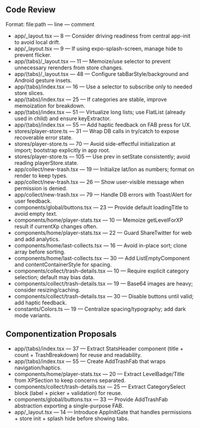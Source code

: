 ## Code Review

Format: file:path — line — comment

- app/_layout.tsx — 8 — Consider driving readiness from central app-init to avoid local drift.
- app/_layout.tsx — 9 — If using expo-splash-screen, manage hide to prevent flicker.
- app/(tabs)/_layout.tsx — 11 — Memoize/use selector to prevent unnecessary rerenders from store changes.
- app/(tabs)/_layout.tsx — 48 — Configure tabBarStyle/background and Android gesture insets.
- app/(tabs)/index.tsx — 16 — Use a selector to subscribe only to needed store slices.
- app/(tabs)/index.tsx — 25 — If categories are stable, improve memoization for breakdown.
- app/(tabs)/index.tsx — 51 — Virtualize long lists; use FlatList (already used in child) and ensure keyExtractor.
- app/(tabs)/index.tsx — 55 — Add haptic feedback on FAB press for UX.
- stores/player-store.ts — 31 — Wrap DB calls in try/catch to expose recoverable error state.
- stores/player-store.ts — 70 — Avoid side-effectful initialization at import; bootstrap explicitly in app root.
- stores/player-store.ts — 105 — Use prev in setState consistently; avoid reading playerStore.state.
- app/collect/new-trash.tsx — 19 — Initialize lat/lon as numbers; format on render to keep types.
- app/collect/new-trash.tsx — 26 — Show user-visible message when permission is denied.
- app/collect/new-trash.tsx — 79 — Handle DB errors with Toast/Alert for user feedback.
- components/global/buttons.tsx — 23 — Provide default loadingTitle to avoid empty text.
- components/home/player-stats.tsx — 10 — Memoize getLevelForXP result if currentXp changes often.
- components/home/player-stats.tsx — 22 — Guard ShareTwitter for web and add analytics.
- components/home/last-collects.tsx — 16 — Avoid in-place sort; clone array before sorting.
- components/home/last-collects.tsx — 30 — Add ListEmptyComponent and contentContainerStyle for spacing.
- components/collect/trash-details.tsx — 10 — Require explicit category selection; default may bias data.
- components/collect/trash-details.tsx — 19 — Base64 images are heavy; consider resizing/caching.
- components/collect/trash-details.tsx — 30 — Disable buttons until valid; add haptic feedback.
- constants/Colors.ts — 19 — Centralize spacing/typography; add dark mode variants.

## Componentization Proposals

- app/(tabs)/index.tsx — 37 — Extract StatsHeader component (title + count + TrashBreakdown) for reuse and readability.
- app/(tabs)/index.tsx — 55 — Create AddTrashFab that wraps navigation/haptics.
- components/home/player-stats.tsx — 20 — Extract LevelBadge/Title from XPSection to keep concerns separated.
- components/collect/trash-details.tsx — 25 — Extract CategorySelect block (label + picker + validation) for reuse.
- components/global/buttons.tsx — 33 — Provide AddTrashFab abstraction exporting a single-purpose FAB.
- app/_layout.tsx — 14 — Introduce AppInitGate that handles permissions + store init + splash hide before showing tabs.

